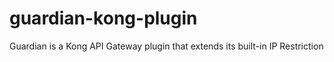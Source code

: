 # guardian-kong-plugin
Guardian is a Kong API Gateway plugin that extends its built-in IP Restriction
